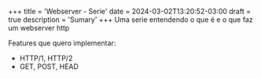 +++
title = 'Webserver - Serie'
date = 2024-03-02T13:20:52-03:00
draft = true
description = 'Sumary'
+++
Uma serie entendendo o que é e o que faz um webserver http

Features que quero implementar:
- HTTP/1, HTTP/2
- GET, POST, HEAD
